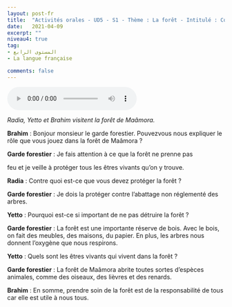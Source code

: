 ```yaml
---
layout: post-fr
title:  "Activités orales - UD5 - S1 - Thème : La forêt - Intitulé : Comment sa pousse?"
date:   2021-04-09
excerpt: ""
niveau4: true
tag:
- المستوى الرابع 
- La langue française

comments: false
---
```




<audio controls>
  <source src="../assets/mp3/4/U5_S1.mp3" type="audio/mpeg">
  Your browser does not support the audio element.
</audio>



*Radia, Yetto et Brahim visitent la forêt de Maâmora.*



**Brahim** : Bonjour monsieur le garde forestier. Pouvezvous nous expliquer le rôle que vous jouez dans la forêt de Maâmora ?

**Garde forestier** : Je fais attention à ce que la forêt ne prenne pas

feu et je veille à protéger tous les êtres vivants qu’on y trouve.

**Radia** : Contre quoi est-ce que vous devez protéger la forêt ?

**Garde forestier** : Je dois la protéger contre l’abattage non réglementé des arbres.

**Yetto** : Pourquoi est-ce si important de ne pas détruire la forêt ?

**Garde forestier** : La forêt est une importante réserve de bois. Avec le bois, on fait des meubles, des maisons, du papier. En plus, les arbres nous donnent l’oxygène que nous respirons.

**Yetto** : Quels sont les êtres vivants qui vivent dans la forêt ?

**Garde forestier** : La forêt de Maâmora abrite toutes sortes d’espèces animales, comme des oiseaux, des lièvres et des renards.

**Brahim** : En somme, prendre soin de la forêt est de la responsabilité de tous car elle est utile à nous tous.

